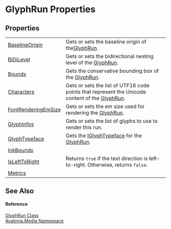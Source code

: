 # GlyphRun Properties




## Properties
<table>
<tr>
<td><a href="P_Avalonia_Media_GlyphRun_BaselineOrigin">BaselineOrigin</a></td>
<td>Gets or sets the baseline origin of the<a href="T_Avalonia_Media_GlyphRun">GlyphRun</a>.</td>
</tr>
<tr>
<td><a href="P_Avalonia_Media_GlyphRun_BiDiLevel">BiDiLevel</a></td>
<td>Gets or sets the bidirectional nesting level of the <a href="T_Avalonia_Media_GlyphRun">GlyphRun</a>.</td>
</tr>
<tr>
<td><a href="P_Avalonia_Media_GlyphRun_Bounds">Bounds</a></td>
<td>Gets the conservative bounding box of the <a href="T_Avalonia_Media_GlyphRun">GlyphRun</a>.</td>
</tr>
<tr>
<td><a href="P_Avalonia_Media_GlyphRun_Characters">Characters</a></td>
<td>Gets or sets the list of UTF16 code points that represent the Unicode content of the <a href="T_Avalonia_Media_GlyphRun">GlyphRun</a>.</td>
</tr>
<tr>
<td><a href="P_Avalonia_Media_GlyphRun_FontRenderingEmSize">FontRenderingEmSize</a></td>
<td>Gets or sets the em size used for rendering the <a href="T_Avalonia_Media_GlyphRun">GlyphRun</a>.</td>
</tr>
<tr>
<td><a href="P_Avalonia_Media_GlyphRun_GlyphInfos">GlyphInfos</a></td>
<td>Gets or sets the list of glyphs to use to render this run.</td>
</tr>
<tr>
<td><a href="P_Avalonia_Media_GlyphRun_GlyphTypeface">GlyphTypeface</a></td>
<td>Gets the <a href="T_Avalonia_Media_IGlyphTypeface">IGlyphTypeface</a> for the <a href="T_Avalonia_Media_GlyphRun">GlyphRun</a>.</td>
</tr>
<tr>
<td><a href="P_Avalonia_Media_GlyphRun_InkBounds">InkBounds</a></td>
<td> </td>
</tr>
<tr>
<td><a href="P_Avalonia_Media_GlyphRun_IsLeftToRight">IsLeftToRight</a></td>
<td>Returns <code>true</code> if the text direction is left-to-right. Otherwise, returns <code>false</code>.</td>
</tr>
<tr>
<td><a href="P_Avalonia_Media_GlyphRun_Metrics">Metrics</a></td>
<td> </td>
</tr>
</table>

## See Also


#### Reference
<a href="T_Avalonia_Media_GlyphRun">GlyphRun Class</a>  
<a href="N_Avalonia_Media">Avalonia.Media Namespace</a>  
